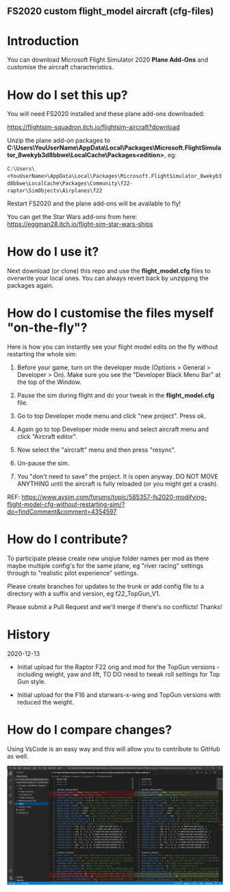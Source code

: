 ## FS2020 custom flight_model aircraft (cfg-files)


# Introduction

You can download Microsoft Flight Simulator 2020 **Plane Add-Ons** and customise the aircraft characteristics.


# How do I set this up?

You will need FS2020 installed and these plane add-ons downloaded:

https://flightsim-squadron.itch.io/flightsim-aircraft?download

Unzip the plane add-on packages to **C:\Users\YouUserName\AppData\Local\Packages\Microsoft.FlightSimulator_8wekyb3d8bbwe\LocalCache\Packages\<edition>**, eg:

`C:\Users\<YouUserName>\AppData\Local\Packages\Microsoft.FlightSimulator_8wekyb3d8bbwe\LocalCache\Packages\Community\f22-raptor\SimObjects\Airplanes\f22`

Restart FS2020 and the plane add-ons will be available to fly!

You can get the Star Wars add-ons from here: https://eggman28.itch.io/flight-sim-star-wars-ships


# How do I use it?

Next download (or clone) this repo and use the **flight_model.cfg** files to overwrite your local ones. You can always revert back by unzipping the packages again.


# How do I customise the files myself "on-the-fly"?

Here is how you can instantly see your flight model edits on the fly without restarting the whole sim:

1. Before your game, turn on the developer mode (Options > General > Developer > On). Make sure you see the "Developer Black Menu Bar" at the top of the Window.

2. Pause the sim during flight and do your tweak in the **flight_model.cfg** file.

3. Go to top Developer mode menu and click "new project". Press ok.

4. Again go to top Developer mode menu and select aircraft menu and click "Aircraft editor".

5. Now select the "aircraft" menu and then press "resync".

6. Un-pause the sim.

7. You "don't need to save" the project. It is open anyway. DO NOT MOVE ANYTHING until the aircraft is fully reloaded (or you might get a crash).

REF: https://www.avsim.com/forums/topic/585357-fs2020-modifying-flight-model-cfg-without-restarting-sim/?do=findComment&comment=4354597


# How do I contribute?

To participate please create new unqiue folder names per mod as there maybe multiple config's for the same plane, 
eg "river racing" settings through to "realistic pilot experience" settings. 

Please create branches for updates to the trunk or add config file to a directory with a suffix and version, 
eg f22_TopGun_V1.


Please submit a Pull Request and we'll merge if there's no conflicts! Thanks!


# History 
2020-12-13
- Initial upload for the Raptor F22 orig and mod for the TopGun versions - including weight, yaw and lift, TO DO need to tweak roll settings for Top Gun style.

- Initial upload for the F16 and starwars-x-wing and TopGun versions with reduced the weight.


# How do I compare changes?

Using VsCode is an easy way and this will allow you to contribute to GitHub as well.

![Vs Code Compare](https://github.com/MeaningOfLights/FS2020-flight_model.cfg-custom-files/blob/main/media/VsCodeCompare.png)



